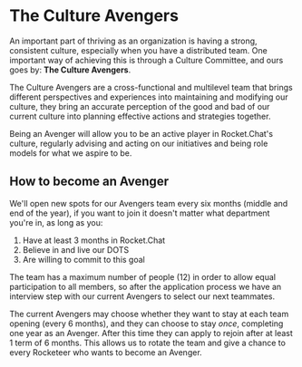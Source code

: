 # The Culture Avengers

An important part of thriving as an organization is having a strong, consistent culture, especially when you have a distributed team. One important way of achieving this is through a Culture Committee, and ours goes by: **The Culture Avengers**.

The Culture Avengers are a cross-functional and multilevel team that brings different perspectives and experiences into maintaining and modifying our culture, they bring an accurate perception of the good and bad of our current culture into planning effective actions and strategies together.

Being an Avenger will allow you to be an active player in Rocket.Chat's culture, regularly advising and acting on our initiatives and being role models for what we aspire to be.

## How to become an Avenger

We'll open new spots for our Avengers team every six months \(middle and end of the year\), if you want to join it doesn't matter what department you're in, as long as you:

1. Have at least 3 months in Rocket.Chat
2. Believe in and live our DOTS
3. Are willing to commit to this goal 

The team has a maximum number of people \(12\) in order to allow equal participation to all members, so after the application process we have an interview step with our current Avengers to select our next teammates.

The current Avengers may choose whether they want to stay at each team opening \(every 6 months\), and they can choose to stay _once_, completing one year as an Avenger. After this time they can apply to rejoin after at least 1 term of 6 months. This allows us to rotate the team and give a chance to every Rocketeer who wants to become an Avenger.

